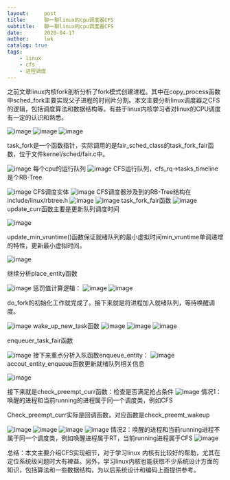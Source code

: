 ```yaml
---
layout:     post
title:      聊一聊linux的cpu调度器CFS
subtitle:   聊一聊linux的cpu调度器CFS
date:       2020-04-17
author:     lwk
catalog: true
tags:
    - linux
    - cfs
    - 进程调度
---
```


之前文章linux内核fork剖析分析了fork模式创建进程。其中在copy_process函数中sched_fork主要实现父子进程的时间片分割。本文主要分析linux调度器之CFS的逻辑，包括调度算法和数据结构等。有益于linux内核学习者对linux的CPU调度有一定的认识和熟悉。

![image](https://user-images.githubusercontent.com/36918717/177022643-7df0357c-6e10-4343-a574-f13740bdeacd.png)
![image](https://user-images.githubusercontent.com/36918717/177022646-5ed798b0-3490-4093-9a51-199dda0c7dee.png)
![image](https://user-images.githubusercontent.com/36918717/177022648-7cc056de-88a2-4ca9-8062-47aaecf55cbd.png)

task_fork是一个函数指针，实际调用的是fair_sched_class的task_fork_fair函数，位于文件kernel/sched/fair.c中。

![image](https://user-images.githubusercontent.com/36918717/177022650-56a558c4-f964-4c4d-a55c-ab68d97a05fe.png)
每个cpu的运行队列
![image](https://user-images.githubusercontent.com/36918717/177022652-2b8d1abb-d5f7-4710-b221-5aaa6cf15c38.png)
CFS运行队列，cfs_rq->tasks_timeline是个RB-Tree

![image](https://user-images.githubusercontent.com/36918717/177022655-2ed85cc6-c797-43fd-8592-00c621434f4a.png)
CFS调度实体
![image](https://user-images.githubusercontent.com/36918717/177022659-677118e7-763c-4d76-ae37-fd06d31d88ba.png)
CFS调度器涉及到的RB-Tree结构在include/linux/rbtree.h
![image](https://user-images.githubusercontent.com/36918717/177022660-e82dd2d0-6b94-4a13-a5dc-b84dc4e680ea.png)
![image](https://user-images.githubusercontent.com/36918717/177022663-e6b2752f-cfda-4285-aceb-be299c9a374a.png)
task_fork_fair函数
![image](https://user-images.githubusercontent.com/36918717/177022666-9c0e0a05-9dcd-4f11-9c83-88a6f703868a.png)
update_curr函数主要是更新队列调度时间





![image](https://user-images.githubusercontent.com/36918717/177022671-d29aafa1-a38d-49a3-8fd0-313ad6b87737.png)


update_min_vruntime()函数保证就绪队列的最小虚拟时间min_vruntime单调递增的特性，更新最小虚拟时间。

![image](https://user-images.githubusercontent.com/36918717/177022675-0e1ce406-b947-4f20-b367-53a4da149503.png)

继续分析place_entity函数

![image](https://user-images.githubusercontent.com/36918717/177022679-70ec7474-befe-40fa-a805-aaa2f700bf98.png)
惩罚值计算逻辑：
![image](https://user-images.githubusercontent.com/36918717/177022681-fcbd9123-28b9-442f-8fb7-cafe863f1e16.png)
![image](https://user-images.githubusercontent.com/36918717/177022683-a6c92b7b-1cb3-4184-aaea-1403d59bf42a.png)

do_fork的初始化工作就完成了。接下来就是将进程加入就绪队列，等待唤醒调度。

![image](https://user-images.githubusercontent.com/36918717/177022685-4d7fdb49-3bac-4d63-9369-e00e0948707a.png)
wake_up_new_task函数
![image](https://user-images.githubusercontent.com/36918717/177022687-fc603d65-023b-4375-af37-0284faa6ac99.png)
![image](https://user-images.githubusercontent.com/36918717/177022689-dd80c3d0-2f4d-4866-8811-389b5b5f7d9d.png)
![image](https://user-images.githubusercontent.com/36918717/177022692-a35d4d98-f45f-49f3-ad46-9762f60ddf48.png)

enqueuer_task_fair函数

![image](https://user-images.githubusercontent.com/36918717/177022698-e4af746d-dd85-4e76-becd-6a23831b29a6.png)
接下来重点分析入队函数enqueue_entity：
![image](https://user-images.githubusercontent.com/36918717/177022705-f5c0fcc2-2ba5-4f05-a714-57d3464e18f5.png)
accout_entity_enqueue函数更新就绪队列相关信息

![image](https://user-images.githubusercontent.com/36918717/177022708-abf357c4-b45e-47b8-a544-840d513f8129.png)

接下来就是check_preempt_curr函数：检查是否满足抢占条件
![image](https://user-images.githubusercontent.com/36918717/177022710-71f83671-e2b3-49bd-bb6c-e37099e83558.png)
情况1：唤醒的进程和当前running的进程属于同一个调度类，例如CFS

Check_preempt_curr实际是回调函数，对应函数是check_preemt_wakeup

![image](https://user-images.githubusercontent.com/36918717/177022715-3af13b4a-b5c4-4d94-bebd-9d4e17caa450.png)
![image](https://user-images.githubusercontent.com/36918717/177022717-022e2807-d607-42cc-94a8-937aacccf7bc.png)
![image](https://user-images.githubusercontent.com/36918717/177022720-5bfca69f-b580-4cdd-b983-daa6b76b792a.png)
![image](https://user-images.githubusercontent.com/36918717/177022723-d593fc49-ef0a-4ddf-b2ce-b344470d0bbd.png)
情况2：唤醒的进程和当前running进程不属于同一个调度类，例如唤醒进程属于RT，当前running进程属于CFS
![image](https://user-images.githubusercontent.com/36918717/177022726-e446f55d-eac1-42b0-923c-3f84106f9d91.png)

总结：本文主要介绍CFS实现细节，对于学习linux 内核有比较好的帮助，尤其在定位系统级问题时大有裨益。另外，学习linux内核也能获取不少系统设计方面的知识，包括算法和一些数据结构，为以后系统设计和编码上面提供参考。

